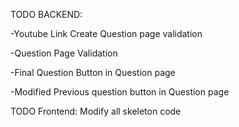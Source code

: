TODO BACKEND:

-Youtube Link Create Question page validation

-Question Page Validation

-Final Question Button in Question page

-Modified Previous question button in Question page

TODO Frontend:
Modify all skeleton code
